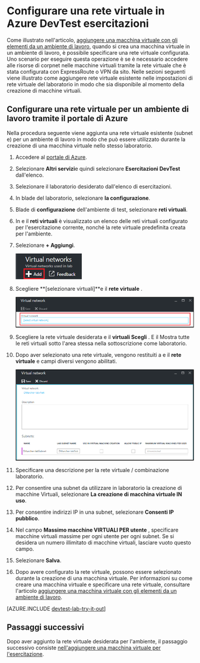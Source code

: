 <properties
    pageTitle="Configurare una rete virtuale in Azure DevTest esercitazioni | Microsoft Azure"
    description="Informazioni su come configurare una rete virtuale esistente e subnet e usarli in una macchina virtuale con Azure DevTest esercitazioni"
    services="devtest-lab,virtual-machines"
    documentationCenter="na"
    authors="tomarcher"
    manager="douge"
    editor=""/>

<tags
    ms.service="devtest-lab"
    ms.workload="na"
    ms.tgt_pltfrm="na"
    ms.devlang="na"
    ms.topic="article"
    ms.date="09/06/2016"
    ms.author="tarcher"/>

# <a name="configure-a-virtual-network-in-azure-devtest-labs"></a>Configurare una rete virtuale in Azure DevTest esercitazioni

Come illustrato nell'articolo, [aggiungere una macchina virtuale con gli elementi da un ambiente di lavoro](devtest-lab-add-vm-with-artifacts.md), quando si crea una macchina virtuale in un ambiente di lavoro, è possibile specificare una rete virtuale configurata. Uno scenario per eseguire questa operazione è se è necessario accedere alle risorse di corpnet nelle macchine virtuali tramite la rete virtuale che è stata configurata con ExpressRoute o VPN da sito. Nelle sezioni seguenti viene illustrato come aggiungere rete virtuale esistente nelle impostazioni di rete virtuale del laboratorio in modo che sia disponibile al momento della creazione di macchine virtuali.

## <a name="configure-a-virtual-network-for-a-lab-using-the-azure-portal"></a>Configurare una rete virtuale per un ambiente di lavoro tramite il portale di Azure
Nella procedura seguente viene aggiunta una rete virtuale esistente (subnet e) per un ambiente di lavoro in modo che può essere utilizzato durante la creazione di una macchina virtuale nello stesso laboratorio. 

1. Accedere al [portale di Azure](http://go.microsoft.com/fwlink/p/?LinkID=525040).

1. Selezionare **Altri servizi**e quindi selezionare **Esercitazioni DevTest** dall'elenco.

1. Selezionare il laboratorio desiderato dall'elenco di esercitazioni. 

1. In blade del laboratorio, selezionare **la configurazione**.

1. Blade di **configurazione** dell'ambiente di test, selezionare **reti virtuali**.

1. In e il **reti virtuali** è visualizzato un elenco delle reti virtuali configurato per l'esercitazione corrente, nonché la rete virtuale predefinita creata per l'ambiente. 

1. Selezionare **+ Aggiungi**.

    ![Aggiungere una rete virtuale esistente per l'esercitazione](./media/devtest-lab-configure-vnet/lab-settings-vnet-add.png)
    
1. Scegliere **[selezionare virtuali]**e il **rete virtuale** .

    ![Selezionare una rete virtuale esistente](./media/devtest-lab-configure-vnet/lab-settings-vnets-vnet1.png)
    
1. Scegliere la rete virtuale desiderata e il **virtuali Scegli** . E il Mostra tutte le reti virtuali sotto l'area stessa nella sottoscrizione come laboratorio.  

1. Dopo aver selezionato una rete virtuale, vengono restituiti a e il **rete virtuale** e campi diversi vengono abilitati.  

    ![Selezionare una rete virtuale esistente](./media/devtest-lab-configure-vnet/lab-settings-vnets-vnet2.png)

1. Specificare una descrizione per la rete virtuale / combinazione laboratorio.

1. Per consentire una subnet da utilizzare in laboratorio la creazione di macchine Virtuali, selezionare **La creazione di macchina virtuale IN uso**.

1. Per consentire indirizzi IP in una subnet, selezionare **Consenti IP pubblico**.

1. Nel campo **Massimo macchine VIRTUALI PER utente** , specificare macchine virtuali massime per ogni utente per ogni subnet. Se si desidera un numero illimitato di macchine virtuali, lasciare vuoto questo campo.

1. Selezionare **Salva**.

1. Dopo avere configurato la rete virtuale, possono essere selezionato durante la creazione di una macchina virtuale. Per informazioni su come creare una macchina virtuale e specificare una rete virtuale, consultare l'articolo [aggiungere una macchina virtuale con gli elementi da un ambiente di lavoro](devtest-lab-add-vm-with-artifacts.md). 

[AZURE.INCLUDE [devtest-lab-try-it-out](../../includes/devtest-lab-try-it-out.md)]

## <a name="next-steps"></a>Passaggi successivi

Dopo aver aggiunto la rete virtuale desiderata per l'ambiente, il passaggio successivo consiste [nell'aggiungere una macchina virtuale per l'esercitazione](devtest-lab-add-vm-with-artifacts.md).